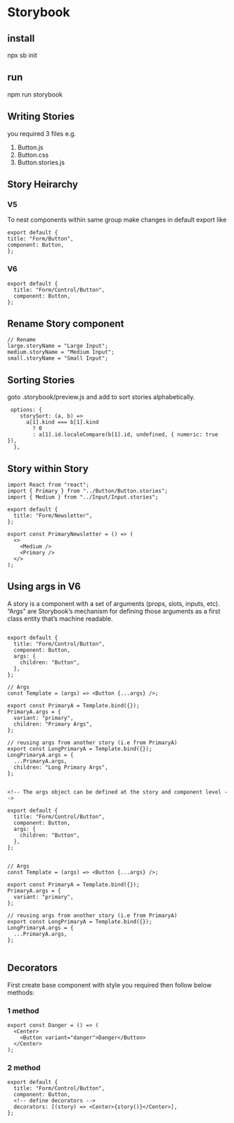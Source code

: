# Storybook

## install

npx sb init

## run

npm run storybook

## Writing Stories

you required 3 files
e.g.

1. Button.js
2. Button.css
3. Button.stories.js

## Story Heirarchy

### V5

To nest components within same group make changes in default export like

```
export default {
title: "Form/Button",
component: Button,
};

```

### V6

```
export default {
  title: "Form/Control/Button",
  component: Button,
};
```

## Rename Story component

```
// Rename
large.storyName = "Large Input";
medium.storyName = "Medium Input";
small.storyName = "Small Input";
```

## Sorting Stories

goto .storybook/preview.js and add to sort stories alphabetically.

```
 options: {
    storySort: (a, b) =>
      a[1].kind === b[1].kind
        ? 0
        : a[1].id.localeCompare(b[1].id, undefined, { numeric: true }),
  },
```

## Story within Story

```
import React from "react";
import { Primary } from "../Button/Button.stories";
import { Medium } from "../Input/Input.stories";

export default {
  title: "Form/Newsletter",
};

export const PrimaryNewsletter = () => (
  <>
    <Medium />
    <Primary />
  </>
);

```

## Using args in V6

A story is a component with a set of arguments (props, slots, inputs, etc). “Args” are Storybook’s mechanism for defining those arguments as a first class entity that’s machine readable.

```

export default {
  title: "Form/Control/Button",
  component: Button,
  args: {
    children: "Button",
  },
};

// Args
const Template = (args) => <Button {...args} />;

export const PrimaryA = Template.bind({});
PrimaryA.args = {
  variant: "primary",
  children: "Primary Args",
};

// reusing args from another story (i.e from PrimaryA)
export const LongPrimaryA = Template.bind({});
LongPrimaryA.args = {
  ...PrimaryA.args,
  children: "Long Primary Args",
};


```

```
<!-- The args object can be defined at the story and component level -->

export default {
  title: "Form/Control/Button",
  component: Button,
  args: {
    children: "Button",
  },
};


// Args
const Template = (args) => <Button {...args} />;

export const PrimaryA = Template.bind({});
PrimaryA.args = {
  variant: "primary",
};

// reusing args from another story (i.e from PrimaryA)
export const LongPrimaryA = Template.bind({});
LongPrimaryA.args = {
  ...PrimaryA.args,
};


```

## Decorators

First create base component with style you required then follow below methods:

### 1 method

```
export const Danger = () => (
  <Center>
    <Button variant="danger">Danger</Button>
  </Center>
);
```

### 2 method

```
export default {
  title: "Form/Control/Button",
  component: Button,
  <!-- define decorators -->
  decorators: [(story) => <Center>{story()}</Center>],
};
```
